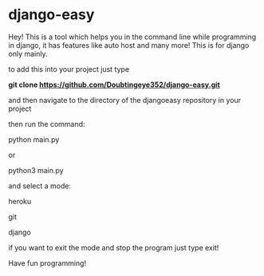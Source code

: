 # django-easy

Hey! This is a tool which helps you in the command line while programming in django, it has features like auto host and many more! This is for django only mainly.

to add this into your project just type

**git clone https://github.com/Doubtingeye352/django-easy.git**

and then navigate to the directory of the djangoeasy repository in your project

 then run the command:
 
 python main.py 
 
 or 
 
 python3 main.py 
 
 and select a mode: 
 
 heroku
 
 git 
 
django

if you want to exit the mode and stop the program just type exit!

Have fun programming!
 
